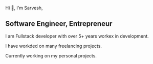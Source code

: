 Hi 👋, I'm Sarvesh,

## Software Engineer, Entrepreneur

I am Fullstack developer with over 5+ years workex in development.

I have workded on many freelancing projects.

Currently working on my personal projects.
